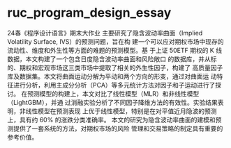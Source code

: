 # ruc_program_design_essay
 24春《程序设计语言》期末大作业
主要研究了隐含波动率曲面（Implied Volatility Surface, IVS）的预测问题，旨在构
建一个可以应对期权市场中现存的流动性、维度和外生性等方面的难题的预测模型。基
于上证 50ETF 期权的 K 线数据，本文构建了一个包含日度隐含波动率曲面和风险敞口
的数据库，并从标的、期权和宏观市场这三类市场中提取了相关的外生性因子，构建了
高质量因子库及数据集。本文将曲面运动分解为平动和两个方向的形变，通过对曲面运
动特征进行分析，利用主成分分析（PCA）等多元统计方法对因子和子运动进行了探讨。
在预测模型的构建上，本文对比了线性模型（MLR）和非线性模型（LightGBM），并通
过消融实验分析了不同因子降维方法的有效性。实验结果表明，非线性模型在预测表现
上优于线性模型，特别是在对平值近月隐波的预测上，具有约 60% 的涨跌分类准确率。
本文的研究为隐含波动率曲面的建模和预测提供了一套系统的方法，对期权市场的风险
管理和交易策略的制定具有重要的参考价值。
